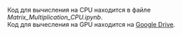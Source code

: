 Код для вычисления на CPU находится в файле *Matrix_Multiplication_CPU.ipynb*. </br>
Код для вычесления на GPU находится на [Google Drive](https://colab.research.google.com/drive/1iNtHkdFxHOCu43tEV14u1Ih50BHfgYTM?usp=share_link).
